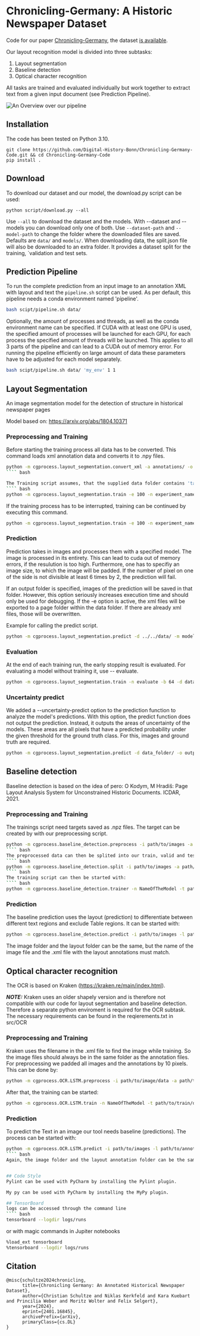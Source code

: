 # Chronicling-Germany: A Historic Newspaper Dataset

Code for our paper [Chronicling-Germany](https://arxiv.org/abs/2401.16845), the dataset [is available](https://gitlab.uni-bonn.de/digital-history/Chronicling-Germany-Dataset).

Our layout recognition model is divided into three subtasks:
1. Layout segmentation
2. Baseline detection
3. Optical character recognition

All tasks are trained and evaluated individually but work together to extract text from a given input document (see Prediction Pipeline).

![An Overview over our pipeline](assets/pipeline.png)

## Installation
The code has been tested on Python 3.10.
````
git clone https://github.com/Digital-History-Bonn/Chronicling-Germany-Code.git && cd Chronicling-Germany-Code
pip install .
````

## Download
To download our dataset and our model, the download.py script can be used:
````
python script/download.py --all
````
Use `--all` to download the dataset and the models. With --dataset and --models you can download only 
one of both. Use `--dataset-path` and `--model-path` to change the folder where the downloaded files are saved.
Defaults are `data/` and `models/`. When downloading data, the split.json file will also be downloaded to an extra 
folder. It provides a dataset split for the training, `validation and test sets.

## Prediction Pipeline
To run the complete prediction from an input image to an annotation XML with layout and text the `pipeline.sh` script can be used.
As per default, this pipeline needs a conda environment named 'pipeline'.
```` bash
bash scipt/pipeline.sh data/
````

Optionally, the amount of processes and threads, as well as the conda environment name can be specified.
If CUDA with at least one GPU is used, the specified amount of processes will be launched for each GPU, for each process the specified amount of threads will be launched.
This applies to all 3 parts of the pipeline and can lead to a CUDA out of memory error. For running the pipeline 
efficiently on large amount of data these parameters have to be adjusted for each model separately.
```` bash
bash scipt/pipeline.sh data/ 'my_env' 1 1 
````

## Layout Segmentation

An image segmentation model for the detection of structure in historical newspaper pages

Model based on: https://arxiv.org/abs/1804.10371

### Preprocessing and Training

Before starting the training process all data has to be converted.
This command loads xml annotation data and converts it to .npy files.
```` bash
python -m cgprocess.layout_segmentation.convert_xml -a annotations/ -o targets/
```` bash

The Training script assumes, that the supplied data folder contains 'targets' and 'images' folders.
```` bash
python -m cgprocess.layout_segmentation.train -e 100 -n experiment_name -b 64 -d data_folder/  -g 4 -w 32
````

If the training process has to be interrupted, training can be continued by executing this command.
```` bash
python -m cgprocess.layout_segmentation.train -e 100 -n experiment_name -b 64 -d data_folder/  -l model_name -ls -g 4 -w 32
````

### Prediction

Prediction takes in images and processes them with a specified model. The image is processed in its entirety. 
This can lead to cuda out of memory errors, if the resulution is too high.
Furthermore, one has to specifiy an image size, to which the image will be padded. 
If the number of pixel on one of the side is not divisible at least 6 times by 2, the prediction will fail.

If an output folder is specified, images of the prediction will be saved in that folder. However, this option seriously
increases execution time and should only be used for debugging. If the -e option is active, the xml files will be 
exported to a page folder within the data folder. If there are already xml files, those will be overwritten.

Example for calling the predict script.
```` bash
python -m cgprocess.layout_segmentation.predict -d ../../data/ -m models/model_best.pt -p 5760 7680 -t 0.6 -s 0.5 -e -bt 100````
````

### Evaluation

At the end of each training run, the early stopping result is evaluated. 
For evaluating a model without training it, use -- evaluate.

```` bash
python -m cgprocess.layout_segmentation.train -n evaluate -b 64 -d data_folder/ -l model_name -g 4 -w 32 --evaluate
````

### Uncertainty predict
We added a --uncertainty-predict option to the prediction function to analyze the model's predictions. With this option, the predict
function does not output the prediction. Instead, it outputs the areas of uncertainty of the models. These areas are all 
pixels that have a predicted probability under the given threshold for the ground truth class. 
For this, images and ground truth are required.
```` bash
python -m cgprocess.layout_segmentation.predict -d data_folder/ -o output_folder/ -m path/to/model/ -a dh_segment -p 5760 7360 -s 0.5 --transkribus-export --uncertainty-predict
````

## Baseline detection

Baseline detection is based on the idea of pero: 
O Kodym, M Hradiš: Page Layout Analysis System for Unconstrained Historic Documents. ICDAR, 2021.

### Preprocessing and Training
The trainings script need targets saved as .npz files. The target can be created by with our preprocessing script.
```` bash
python -m cgprocess.baseline_detection.preprocess -i path/to/images -a path/to/annotations -o path/to/output/folder
```` bash
The preprocessed data can then be splited into our train, valid and test split with:
```` bash
python -m cgprocess.baseline_detection.split -i path/to/images -a path/to/targets -o path/to/output/folder
```` bash
The training script can then be started with:
```` bash
python -m cgprocess.baseline_detection.trainer -n NameOfTheModel -t path/to/train/data -v path/to/train/data -e 200
````

### Prediction
The baseline prediction uses the layout (prediction) to differentiate between different text regions and exclude Table regions.
It can be started with:
```` bash
python -m cgprocess.baseline_detection.predict -i path/to/images -l path/to/layout/annotations -o path/to/output/folder -m path/to/model
````
The image folder and the layout folder can be the same, but the name of the image file and the .xml file with the layout annotations must match.

## Optical character recognition
The OCR is based on Kraken (https://kraken.re/main/index.html).

**_NOTE:_**  Kraken uses an older shapely version and is therefore not compatible with our code for layout segmentation and baseline detection. Therefore a separate python enviroment is required for the OCR subtask. The necessary requirements can be found in the reqierements.txt in src/OCR

### Preprocessing and Training
Kraken uses the filename in the .xml file to find the image while training. So the image files should always be in the same folder as the annotation files.
For preprocessing we padded all images and the annotations by 10 pixels. This can be done by:
```` bash
python -m cgprocess.OCR.LSTM.preprocess -i path/to/image/data -a path/to/annotation/data  -o path/to/output/folder
````

After that, the training can be started:
```` bash
python -m cgprocess.OCR.LSTM.train -n NameOfTheModel -t path/to/train/data -v path/to/valid/data
````

### Prediction
To predict the Text in an image our tool needs baseline (predictions). The process can be started with:
```` bash
python -m cgprocess.OCR.LSTM.predict -i path/to/images -l path/to/annotations -o path/to/output/folder -m path/to/model
```` bash
Again, the image folder and the layout annotation folder can be the same, but the name of the image file and the .xml file with the layout annotations must match.


## Code Style
Pylint can be used with PyCharm by installing the Pylint plugin.

My py can be used with PyCharm by installing the MyPy plugin.

## TensorBoard
logs can be accessed through the command line
```` bash
tensorboard --logdir logs/runs
````

or with magic commands in Jupiter notebooks
```` bash
%load_ext tensorboard
%tensorboard --logdir logs/runs
````

## Citation
````
@misc{schultze2024chronicling,
      title={Chronicling Germany: An Annotated Historical Newspaper Dataset}, 
      author={Christian Schultze and Niklas Kerkfeld and Kara Kuebart and Princilia Weber and Moritz Wolter and Felix Selgert},
      year={2024},
      eprint={2401.16845},
      archivePrefix={arXiv},
      primaryClass={cs.DL}
}
````

